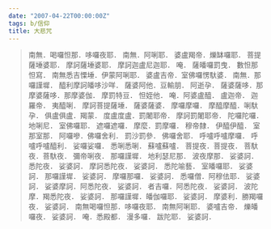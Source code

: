 ```yaml
---
date: "2007-04-22T00:00:00Z"
tags: b/信仰
title: 大悲咒
---
```


> 南無．喝囉怛那．哆囉夜耶． 
> 南無．阿唎耶． 
> 婆盧羯帝．爍缽囉耶． 
> 菩提薩埵婆耶． 
> 摩訶薩埵婆耶． 
> 摩訶迦盧尼迦耶． 
> 唵． 
> 薩皤囉罰曳． 
> 數怛那怛寫． 
> 南無悉吉慄埵．伊蒙阿唎耶． 
> 婆盧吉帝．室佛囉愣馱婆． 
> 南無．那囉謹墀． 
> 醯利摩訶皤哆沙咩． 
> 薩婆阿他．豆輸朋． 
> 阿逝孕． 
> 薩婆薩哆．那摩婆薩哆．那摩婆伽． 
> 摩罰特豆． 
> 怛姪他． 
> 唵．阿婆盧醯． 
> 盧迦帝． 
> 迦羅帝． 
> 夷醯唎． 
> 摩訶菩提薩埵． 
> 薩婆薩婆． 
> 摩囉摩囉． 
> 摩醯摩醯．唎馱孕． 
> 俱盧俱盧．羯蒙． 
> 度盧度盧．罰闍耶帝． 
> 摩訶罰闍耶帝． 
> 陀囉陀囉． 
> 地唎尼． 
> 室佛囉耶． 
> 遮囉遮囉． 
> 摩麼．罰摩囉． 
> 穆帝隸． 
> 伊醯伊醯． 
> 室那室那． 
> 阿囉嘇．佛囉舍利． 
> 罰沙罰參． 
> 佛囉舍耶． 
> 呼嚧呼嚧摩囉． 
> 呼嚧呼嚧醯利． 
> 娑囉娑囉． 
> 悉唎悉唎． 
> 蘇嚧蘇嚧． 
> 菩提夜．菩提夜． 
> 菩馱夜．菩馱夜． 
> 彌帝唎夜． 
> 那囉謹墀． 
> 地利瑟尼那． 
> 波夜摩那． 
> 娑婆訶． 
> 悉陀夜． 
> 娑婆訶． 
> 摩訶悉陀夜． 
> 娑婆訶． 
> 悉陀喻藝． 
> 室皤囉耶． 
> 娑婆訶． 
> 那囉謹墀． 
> 娑婆訶． 
> 摩囉那囉． 
> 娑婆訶． 
> 悉囉僧．阿穆佉耶． 
> 娑婆訶． 
> 娑婆摩訶．阿悉陀夜． 
> 娑婆訶． 
> 者吉囉．阿悉陀夜． 
> 娑婆訶． 
> 波陀摩．羯悉陀夜． 
> 娑婆訶． 
> 那囉謹墀．皤伽囉耶． 
> 娑婆訶． 
> 摩婆利．勝羯囉夜． 
> 娑婆訶． 
> 南無喝囉怛那．哆囉夜耶． 
> 南無阿唎耶． 
> 婆嚧吉帝． 
> 爍皤囉夜． 
> 娑婆訶． 
> 唵．悉殿都． 
> 漫多囉． 
> 跋陀耶． 
> 娑婆訶．
